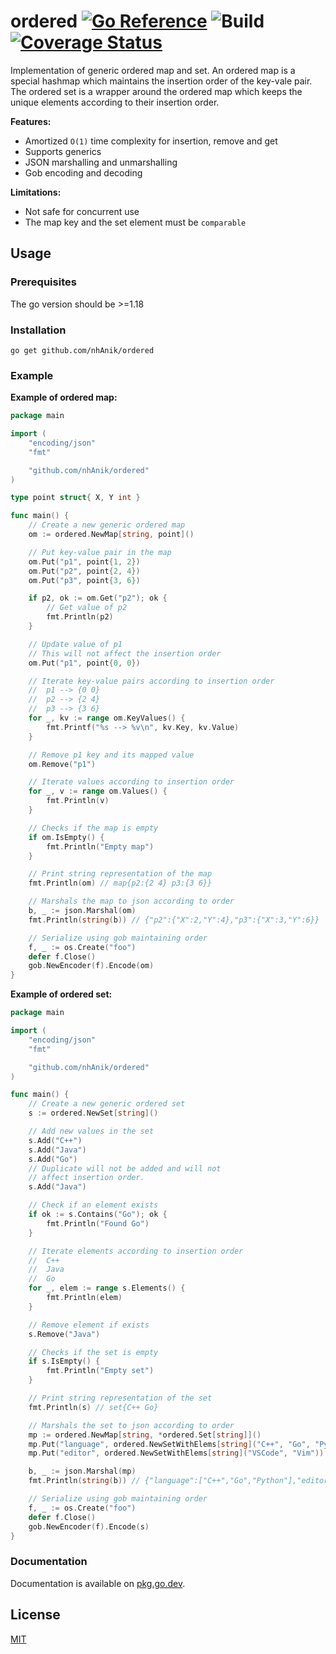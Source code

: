 # ordered [![Go Reference](https://pkg.go.dev/badge/github.com/nhAnik/ordered.svg)](https://pkg.go.dev/github.com/nhAnik/ordered) ![Build](https://github.com/nhAnik/ordered/actions/workflows/build.yaml/badge.svg) [![Coverage Status](https://coveralls.io/repos/github/nhAnik/ordered/badge.svg)](https://coveralls.io/github/nhAnik/ordered)
Implementation of generic ordered map and set. An ordered map is a special
hashmap which maintains the insertion order of the key-vale pair. The ordered
set is a wrapper around the ordered map which keeps the unique elements
according to their insertion order.

**Features:**
- Amortized `O(1)` time complexity for insertion, remove and get
- Supports generics
- JSON marshalling and unmarshalling
- Gob encoding and decoding

**Limitations:**
- Not safe for concurrent use
- The map key and the set element must be `comparable`

## Usage

### Prerequisites
The go version should be >=1.18

### Installation
```
go get github.com/nhAnik/ordered
```

### Example
**Example of ordered map:**
```go
package main

import (
	"encoding/json"
	"fmt"

	"github.com/nhAnik/ordered"
)

type point struct{ X, Y int }

func main() {
	// Create a new generic ordered map
	om := ordered.NewMap[string, point]()

	// Put key-value pair in the map
	om.Put("p1", point{1, 2})
	om.Put("p2", point{2, 4})
	om.Put("p3", point{3, 6})

	if p2, ok := om.Get("p2"); ok {
		// Get value of p2
		fmt.Println(p2)
	}

	// Update value of p1
	// This will not affect the insertion order
	om.Put("p1", point{0, 0})

	// Iterate key-value pairs according to insertion order
	// 	p1 --> {0 0}
	// 	p2 --> {2 4}
	// 	p3 --> {3 6}
	for _, kv := range om.KeyValues() {
		fmt.Printf("%s --> %v\n", kv.Key, kv.Value)
	}

	// Remove p1 key and its mapped value
	om.Remove("p1")

	// Iterate values according to insertion order
	for _, v := range om.Values() {
		fmt.Println(v)
	}

	// Checks if the map is empty
	if om.IsEmpty() {
		fmt.Println("Empty map")
	}

	// Print string representation of the map
	fmt.Println(om) // map{p2:{2 4} p3:{3 6}}

	// Marshals the map to json according to order
	b, _ := json.Marshal(om)
	fmt.Println(string(b)) // {"p2":{"X":2,"Y":4},"p3":{"X":3,"Y":6}}

	// Serialize using gob maintaining order
	f, _ := os.Create("foo")
	defer f.Close()
	gob.NewEncoder(f).Encode(om)
}
```

**Example of ordered set:**
```go
package main

import (
	"encoding/json"
	"fmt"

	"github.com/nhAnik/ordered"
)

func main() {
	// Create a new generic ordered set
	s := ordered.NewSet[string]()

	// Add new values in the set
	s.Add("C++")
	s.Add("Java")
	s.Add("Go")
	// Duplicate will not be added and will not
	// affect insertion order.
	s.Add("Java")

	// Check if an element exists
	if ok := s.Contains("Go"); ok {
		fmt.Println("Found Go")
	}

	// Iterate elements according to insertion order
	// 	C++
	// 	Java
	// 	Go
	for _, elem := range s.Elements() {
		fmt.Println(elem)
	}

	// Remove element if exists
	s.Remove("Java")

	// Checks if the set is empty
	if s.IsEmpty() {
		fmt.Println("Empty set")
	}

	// Print string representation of the set
	fmt.Println(s) // set{C++ Go}

	// Marshals the set to json according to order
	mp := ordered.NewMap[string, *ordered.Set[string]]()
	mp.Put("language", ordered.NewSetWithElems[string]("C++", "Go", "Python"))
	mp.Put("editor", ordered.NewSetWithElems[string]("VSCode", "Vim"))

	b, _ := json.Marshal(mp)
	fmt.Println(string(b)) // {"language":["C++","Go","Python"],"editor":["VSCode","Vim"]}

	// Serialize using gob maintaining order
	f, _ := os.Create("foo")
	defer f.Close()
	gob.NewEncoder(f).Encode(s)
}
```
### Documentation
Documentation is available on [pkg.go.dev](https://pkg.go.dev/github.com/nhAnik/ordered#section-documentation).

## License

[MIT](LICENSE)
